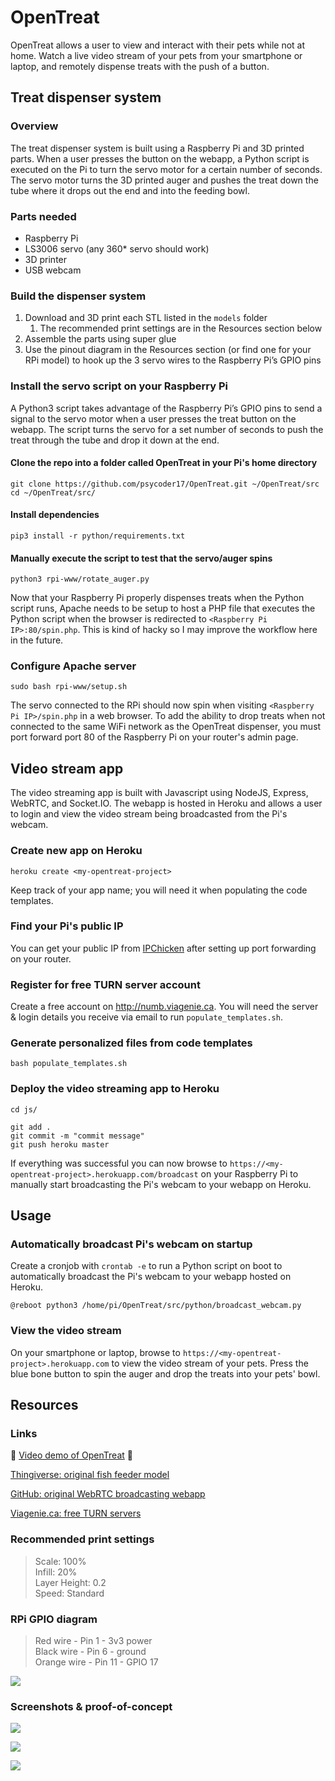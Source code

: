 # OpenTreat
OpenTreat allows a user to view and interact with their pets while not at home. Watch a live video stream of your pets from your smartphone or laptop, and remotely dispense treats with the push of a button.

## Treat dispenser system
### Overview
The treat dispenser system is built using a Raspberry Pi and 3D printed parts. When a user presses the button on the webapp, a Python script is executed on the Pi to turn the servo motor for a certain number of seconds. The servo motor turns the 3D printed auger and pushes the treat down the tube where it drops out the end and into the feeding bowl.

### Parts needed
* Raspberry Pi
* LS3006 servo (any 360* servo should work)
* 3D printer
* USB webcam

### Build the dispenser system
1. Download and 3D print each STL listed in the `models` folder
	1. The recommended print settings are in the Resources section below
2. Assemble the parts using super glue
3. Use the pinout diagram in the Resources section (or find one for your RPi model) to hook up the 3 servo wires to the Raspberry Pi’s GPIO pins

### Install the servo script on your Raspberry Pi
A Python3 script takes advantage of the Raspberry Pi’s GPIO pins to send a signal to the servo motor when a user presses the treat button on the webapp. The script turns the servo for a set number of seconds to push the treat through the tube and drop it down at the end.

#### Clone the repo into a folder called OpenTreat in your Pi's home directory
```
git clone https://github.com/psycoder17/OpenTreat.git ~/OpenTreat/src
cd ~/OpenTreat/src/
```

#### Install dependencies
```
pip3 install -r python/requirements.txt
```

#### Manually execute the script to test that the servo/auger spins
```
python3 rpi-www/rotate_auger.py
```

Now that your Raspberry Pi properly dispenses treats when the Python script runs, Apache needs to be setup to host a PHP file that executes the Python script when the browser is redirected to `<Raspberry Pi IP>:80/spin.php`. This is kind of hacky so I may improve the workflow here in the future.

### Configure Apache server
```
sudo bash rpi-www/setup.sh
```

The servo connected to the RPi should now spin when visiting `<Raspberry Pi IP>/spin.php` in a web browser. To add the ability to drop treats when not connected to the same WiFi network as the OpenTreat dispenser, you must port forward port 80 of the Raspberry Pi on your router's admin page.

## Video stream app
The video streaming app is built with Javascript using NodeJS, Express, WebRTC, and Socket.IO. The webapp is hosted in Heroku and allows a user to login and view the video stream being broadcasted from the Pi's webcam.

### Create new app on Heroku
```
heroku create <my-opentreat-project>
```

Keep track of your app name; you will need it when populating the code templates.

### Find your Pi's public IP
You can get your public IP from [IPChicken](https://ipchicken.com/) after setting up port forwarding on your router.

### Register for free TURN server account
Create a free account on http://numb.viagenie.ca. You will need the server & login details you receive via email to run `populate_templates.sh`.

### Generate personalized files from code templates
```
bash populate_templates.sh
```

### Deploy the video streaming app to Heroku
```
cd js/

git add .
git commit -m "commit message"
git push heroku master
```

If everything was successful you can now browse to `https://<my-opentreat-project>.herokuapp.com/broadcast` on your Raspberry Pi to manually start broadcasting the Pi's webcam to your webapp on Heroku.

## Usage
### Automatically broadcast Pi's webcam on startup
Create a cronjob with `crontab -e` to run a Python script on boot to automatically broadcast the Pi's webcam to your webapp hosted on Heroku.

```
@reboot python3 /home/pi/OpenTreat/src/python/broadcast_webcam.py
```

### View the video stream
On your smartphone or laptop, browse to `https://<my-opentreat-project>.herokuapp.com` to view the video stream of your pets. Press the blue bone button to spin the auger and drop the treats into your pets' bowl.

## Resources
### Links
:movie_camera: [Video demo of OpenTreat](https://youtu.be/6tzPRBlFip4) :movie_camera:

[Thingiverse: original fish feeder model](https://www.thingiverse.com/thing:301532)

[GitHub: original WebRTC broadcasting webapp](https://github.com/TannerGabriel/WebRTC-Video-Broadcast)

[Viagenie.ca: free TURN servers](http://numb.viagenie.ca)

### Recommended print settings
> Scale: 100%  
> Infill: 20%  
> Layer Height: 0.2  
> Speed: Standard  

### RPi GPIO diagram
> Red wire - Pin 1 - 3v3 power  
> Black wire - Pin 6 - ground  
> Orange wire - Pin 11 - GPIO 17  

![](README/RPi-GPIO-pinout.png)

### Screenshots & proof-of-concept
![](README/Mockup-2.png)

![](README/Electronics-in-case.jpg)

![](README/Dispenser-1.gif)